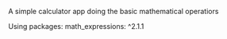 A simple calculator app doing the basic mathematical operatiors

Using packages:
       math_expressions: ^2.1.1

